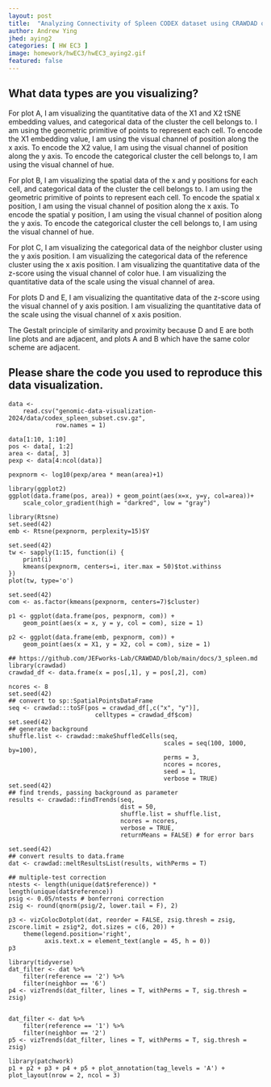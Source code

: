 ```yaml
---
layout: post
title:  "Analyzing Connectivity of Spleen CODEX dataset using CRAWDAD on K-means Clusters"
author: Andrew Ying
jhed: aying2
categories: [ HW EC3 ]
image: homework/hwEC3/hwEC3_aying2.gif
featured: false
---
```


## What data types are you visualizing?
For plot A, I am visualizing the quantitative data of the X1 and X2 tSNE embedding values, and categorical data of the cluster the cell belongs to. I am using the geometric primitive of points to represent each cell. To encode the X1 embedding value, I am using the visual channel of position along the x axis. To encode the X2 value, I am using the visual channel of position along the y axis. To encode the categorical cluster the cell belongs to, I am using the visual channel of hue.

For plot B, I am visualizing the spatial data of the x and y positions for each cell, and categorical data of the cluster the cell belongs to. I am using the geometric primitive of points to represent each cell. To encode the spatial x position, I am using the visual channel of position along the x axis. To encode the spatial y position, I am using the visual channel of position along the y axis. To encode the categorical cluster the cell belongs to, I am using the visual channel of hue.

For plot C, I am visualizing the categorical data of the neighbor cluster using the y axis position. I am visualizing the categorical data of the reference cluster using the x axis position. I am visualizing the quantitative data of the z-score using the visual channel of color hue. I am visualizing the quantitative data of the scale using the visual channel of area. 

For plots D and E, I am visualizing the quantitative data of the z-score using the visual channel of y axis position. I am visualizing the quantitative data of the scale using the visual channel of x axis position. 

The Gestalt principle of similarity and proximity because D and E are both line plots and are adjacent, and plots A and B which have the same color scheme are adjacent.


## Please share the code you used to reproduce this data visualization.
```{r}
data <-
    read.csv("genomic-data-visualization-2024/data/codex_spleen_subset.csv.gz",
             row.names = 1)

data[1:10, 1:10]
pos <- data[, 1:2]
area <- data[, 3]
pexp <- data[4:ncol(data)]

pexpnorm <- log10(pexp/area * mean(area)+1)

library(ggplot2)
ggplot(data.frame(pos, area)) + geom_point(aes(x=x, y=y, col=area))+
    scale_color_gradient(high = "darkred", low = "gray")

library(Rtsne)
set.seed(42)
emb <- Rtsne(pexpnorm, perplexity=15)$Y

set.seed(42)
tw <- sapply(1:15, function(i) {
    print(i)
    kmeans(pexpnorm, centers=i, iter.max = 50)$tot.withinss
})
plot(tw, type='o')

set.seed(42)
com <- as.factor(kmeans(pexpnorm, centers=7)$cluster)

p1 <- ggplot(data.frame(pos, pexpnorm, com)) +
    geom_point(aes(x = x, y = y, col = com), size = 1)

p2 <- ggplot(data.frame(emb, pexpnorm, com)) +
    geom_point(aes(x = X1, y = X2, col = com), size = 1)

## https://github.com/JEFworks-Lab/CRAWDAD/blob/main/docs/3_spleen.md
library(crawdad)
crawdad_df <- data.frame(x = pos[,1], y = pos[,2], com)

ncores <- 8
set.seed(42)
## convert to sp::SpatialPointsDataFrame
seq <- crawdad:::toSF(pos = crawdad_df[,c("x", "y")],
                        celltypes = crawdad_df$com)
set.seed(42)
## generate background
shuffle.list <- crawdad::makeShuffledCells(seq,
                                           scales = seq(100, 1000, by=100),
                                           perms = 3,
                                           ncores = ncores,
                                           seed = 1,
                                           verbose = TRUE)
set.seed(42)
## find trends, passing background as parameter
results <- crawdad::findTrends(seq,
                               dist = 50,
                               shuffle.list = shuffle.list,
                               ncores = ncores,
                               verbose = TRUE, 
                               returnMeans = FALSE) # for error bars

set.seed(42)
## convert results to data.frame
dat <- crawdad::meltResultsList(results, withPerms = T)

## multiple-test correction
ntests <- length(unique(dat$reference)) * length(unique(dat$reference))
psig <- 0.05/ntests # bonferroni correction
zsig <- round(qnorm(psig/2, lower.tail = F), 2)

p3 <- vizColocDotplot(dat, reorder = FALSE, zsig.thresh = zsig, zscore.limit = zsig*2, dot.sizes = c(6, 20)) +
    theme(legend.position='right',
          axis.text.x = element_text(angle = 45, h = 0))
p3

library(tidyverse)
dat_filter <- dat %>% 
    filter(reference == '2') %>% 
    filter(neighbor == '6')
p4 <- vizTrends(dat_filter, lines = T, withPerms = T, sig.thresh = zsig)


dat_filter <- dat %>% 
    filter(reference == '1') %>% 
    filter(neighbor == '2')
p5 <- vizTrends(dat_filter, lines = T, withPerms = T, sig.thresh = zsig)

library(patchwork)
p1 + p2 + p3 + p4 + p5 + plot_annotation(tag_levels = 'A') + plot_layout(nrow = 2, ncol = 3)

```